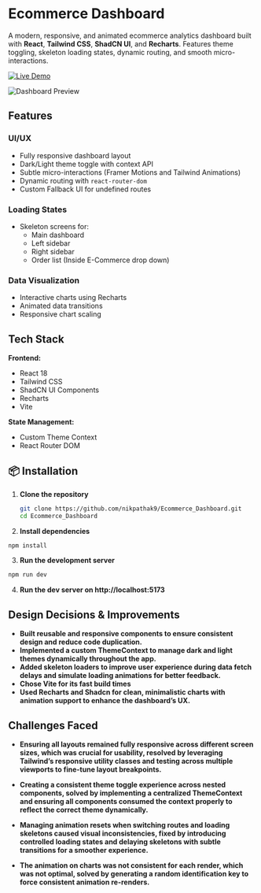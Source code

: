 # Ecommerce Dashboard

A modern, responsive, and animated ecommerce analytics dashboard built with **React**, **Tailwind CSS**, **ShadCN UI**, and **Recharts**. Features theme toggling, skeleton loading states, dynamic routing, and smooth micro-interactions.

[![Live Demo](https://img.shields.io/badge/Live_Demo-Open-green?style=for-the-badge)](https://e-comm-dash-board.netlify.app/)

![Dashboard Preview](<img width="1200" height="800" alt="Screenshot 2025-07-21 at 2 02 08 PM" src="https://github.com/user-attachments/assets/6575cc67-c248-4c7a-9c5c-4dcfcb4dc0d8" />
)

## Features

### UI/UX
- Fully responsive dashboard layout
- Dark/Light theme toggle with context API
- Subtle micro-interactions (Framer Motions and Tailwind Animations)
- Dynamic routing with `react-router-dom`
- Custom Fallback UI for undefined routes

### Loading States
- Skeleton screens for:
  - Main dashboard
  - Left sidebar
  - Right sidebar
  - Order list (Inside E-Commerce drop down)

### Data Visualization
- Interactive charts using Recharts
- Animated data transitions
- Responsive chart scaling

## Tech Stack

**Frontend:**
- React 18
- Tailwind CSS
- ShadCN UI Components
- Recharts
- Vite

**State Management:**
- Custom Theme Context
- React Router DOM

## 📦 Installation

1. **Clone the repository**

   ```bash
   git clone https://github.com/nikpathak9/Ecommerce_Dashboard.git
   cd Ecommerce_Dashboard
   ```

2. **Install dependencies**
  ```bash
  npm install
  ```

3. **Run the development server**
  ```bash
  npm run dev
  ```

4. **Run the dev server on http://localhost:5173**

## Design Decisions & Improvements

- **Built reusable and responsive components to ensure consistent design and reduce code duplication.**
- **Implemented a custom ThemeContext to manage dark and light themes dynamically throughout the app.**
- **Added skeleton loaders to improve user experience during data fetch delays and simulate loading animations for better feedback.**
- **Chose Vite for its fast build times**
- **Used Recharts and Shadcn for clean, minimalistic charts with animation support to enhance the dashboard’s UX.**

## Challenges Faced
- **Ensuring all layouts remained fully responsive across different screen sizes, which was crucial for usability, resolved by leveraging Tailwind’s responsive utility classes and testing across multiple viewports to fine-tune layout breakpoints.**

- **Creating a consistent theme toggle experience across nested components, solved by implementing a centralized ThemeContext and ensuring all components consumed the context properly to reflect the correct theme dynamically.**

- **Managing animation resets when switching routes and loading skeletons caused visual inconsistencies, fixed by introducing controlled loading states and delaying skeletons with subtle transitions for a smoother experience.**

- **The animation on charts was not consistent for each render, which was not optimal, solved by generating a random identification key to force consistent animation re-renders.**
